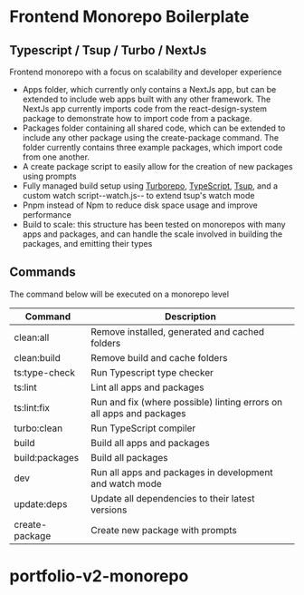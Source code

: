 # Frontend Monorepo Boilerplate

## Typescript / Tsup / Turbo / NextJs

Frontend monorepo with a focus on scalability and developer experience

- Apps folder, which currently only contains a NextJs app, but can be extended to include web apps built with any other framework. The NextJs app
  currently imports code from the react-design-system package to demonstrate how to import code from a package.
- Packages folder containing all shared code, which can be extended to include any other package using the create-package command. The folder
  currently contains three example packages, which import code from one another.
- A create package script to easily allow for the creation of new packages using prompts
- Fully managed build setup using [Turborepo](https://turborepo.org/), [TypeScript](https://github.com/microsoft/TypeScript), [Tsup](https://github.com/egoist/tsup), and a custom watch script--watch.js-- to extend tsup's watch mode
- Pnpm instead of Npm to reduce disk space usage and improve performance
- Build to scale: this structure has been tested on monorepos with many apps and packages, and can handle the scale involved in building the packages, and emitting their types

## Commands

The command below will be executed on a monorepo level

| Command        | Description                                                          |
| -------------- | -------------------------------------------------------------------- |
| clean:all      | Remove installed, generated and cached folders                       |
| clean:build    | Remove build and cache folders                                       |
| ts:type-check  | Run Typescript type checker                                          |
| ts:lint        | Lint all apps and packages                                           |
| ts:lint:fix    | Run and fix (where possible) linting errors on all apps and packages |
| turbo:clean    | Run TypeScript compiler                                              |
| build          | Build all apps and packages                                          |
| build:packages | Build all packages                                                   |
| dev            | Run all apps and packages in development and watch mode              |
| update:deps    | Update all dependencies to their latest versions                     |
| create-package | Create new package with prompts                                      |
# portfolio-v2-monorepo
